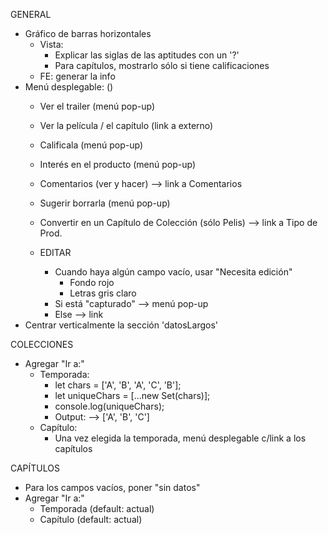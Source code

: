 GENERAL
- Gráfico de barras horizontales
	- Vista: 
		- Explicar las siglas de las aptitudes con un '?'
		- Para capítulos, mostrarlo sólo si tiene calificaciones
	- FE: generar la info
- Menú desplegable: (<i class="fas fa-film"></i>)
	- Ver el trailer (menú pop-up)
	- Ver la película / el capítulo (link a externo)

	- Calificala (menú pop-up)
	- Interés en el producto (menú pop-up)
	- Comentarios (ver y hacer) --> link a Comentarios
	- Sugerir borrarla (menú pop-up)

	- Convertir en un Capítulo de Colección (sólo Pelis) --> link a Tipo de Prod.
	- EDITAR
		- Cuando haya algún campo vacío, usar "Necesita edición"
			- Fondo rojo
			- Letras gris claro
		- Si está "capturado" --> menú pop-up
		- Else --> link
- Centrar verticalmente la sección 'datosLargos'

COLECCIONES
- Agregar "Ir a:"
	- Temporada:
		- let chars = ['A', 'B', 'A', 'C', 'B'];
		- let uniqueChars = [...new Set(chars)];
		- console.log(uniqueChars);
		- Output: --> ['A', 'B', 'C']
	- Capítulo: 
		- Una vez elegida la temporada, menú desplegable c/link a los capítulos

CAPÍTULOS
- Para los campos vacíos, poner "sin datos"
- Agregar "Ir a:"
	- Temporada (default: actual)
	- Capítulo (default: actual)

